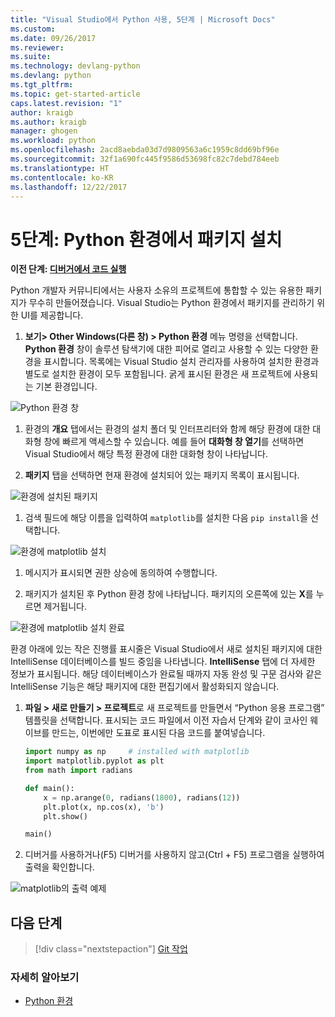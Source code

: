 ```yaml
---
title: "Visual Studio에서 Python 사용, 5단계 | Microsoft Docs"
ms.custom: 
ms.date: 09/26/2017
ms.reviewer: 
ms.suite: 
ms.technology: devlang-python
ms.devlang: python
ms.tgt_pltfrm: 
ms.topic: get-started-article
caps.latest.revision: "1"
author: kraigb
ms.author: kraigb
manager: ghogen
ms.workload: python
ms.openlocfilehash: 2acd8aebda03d7d9809563a6c1959c8dd69bf96e
ms.sourcegitcommit: 32f1a690fc445f9586d53698fc82c7debd784eeb
ms.translationtype: HT
ms.contentlocale: ko-KR
ms.lasthandoff: 12/22/2017
---
```

# <a name="step-5-installing-packages-in-your-python-environment"></a>5단계: Python 환경에서 패키지 설치

**이전 단계: [디버거에서 코드 실행](vs-tutorial-01-04.md)**

Python 개발자 커뮤니티에서는 사용자 소유의 프로젝트에 통합할 수 있는 유용한 패키지가 무수히 만들어졌습니다. Visual Studio는 Python 환경에서 패키지를 관리하기 위한 UI를 제공합니다.

1. **보기> Other Windows(다른 창) > Python 환경** 메뉴 명령을 선택합니다. **Python 환경** 창이 솔루션 탐색기에 대한 피어로 열리고 사용할 수 있는 다양한 환경을 표시합니다. 목록에는 Visual Studio 설치 관리자를 사용하여 설치한 환경과 별도로 설치한 환경이 모두 포함됩니다. 굵게 표시된 환경은 새 프로젝트에 사용되는 기본 환경입니다.

  ![Python 환경 창](media/environments-default-view-blue.png)

1. 환경의 **개요** 탭에서는 환경의 설치 폴더 및 인터프리터와 함께 해당 환경에 대한 대화형 창에 빠르게 액세스할 수 있습니다. 예를 들어 **대화형 창 열기**를 선택하면 Visual Studio에서 해당 특정 환경에 대한 대화형 창이 나타납니다.

1. **패키지** 탭을 선택하면 현재 환경에 설치되어 있는 패키지 목록이 표시됩니다.

  ![환경에 설치된 패키지](media/environments-installed-packages-blue.png)

1. 검색 필드에 해당 이름을 입력하여 `matplotlib`를 설치한 다음 `pip install`을 선택합니다.

  ![환경에 matplotlib 설치](media/environments-add-matplotlib1.png)

1. 메시지가 표시되면 권한 상승에 동의하여 수행합니다.
 
1. 패키지가 설치된 후 Python 환경 창에 나타납니다. 패키지의 오른쪽에 있는 **X**를 누르면 제거됩니다. 

  ![환경에 matplotlib 설치 완료](media/environments-add-matplotlib2.png)

  환경 아래에 있는 작은 진행률 표시줄은 Visual Studio에서 새로 설치된 패키지에 대한 IntelliSense 데이터베이스를 빌드 중임을 나타냅니다. **IntelliSense** 탭에 더 자세한 정보가 표시됩니다. 해당 데이터베이스가 완료될 때까지 자동 완성 및 구문 검사와 같은 IntelliSense 기능은 해당 패키지에 대한 편집기에서 활성화되지 않습니다.

1. **파일 > 새로 만들기 > 프로젝트**로 새 프로젝트를 만들면서 “Python 응용 프로그램” 템플릿을 선택합니다. 표시되는 코드 파일에서 이전 자습서 단계와 같이 코사인 웨이브를 만드는, 이번에만 도표로 표시된 다음 코드를 붙여넣습니다.

    ```python
    import numpy as np     # installed with matplotlib
    import matplotlib.pyplot as plt
    from math import radians

    def main():
        x = np.arange(0, radians(1800), radians(12))
        plt.plot(x, np.cos(x), 'b')
        plt.show()

    main()
    ```

1. 디버거를 사용하거나(F5) 디버거를 사용하지 않고(Ctrl + F5) 프로그램을 실행하여 출력을 확인합니다.

  ![matplotlib의 출력 예제](media/environments-add-matplotlib3.png)

## <a name="next-steps"></a>다음 단계

> [!div class="nextstepaction"]
> [Git 작업](vs-tutorial-01-06.md)

### <a name="going-deeper"></a>자세히 알아보기

- [Python 환경](python-environments.md)
